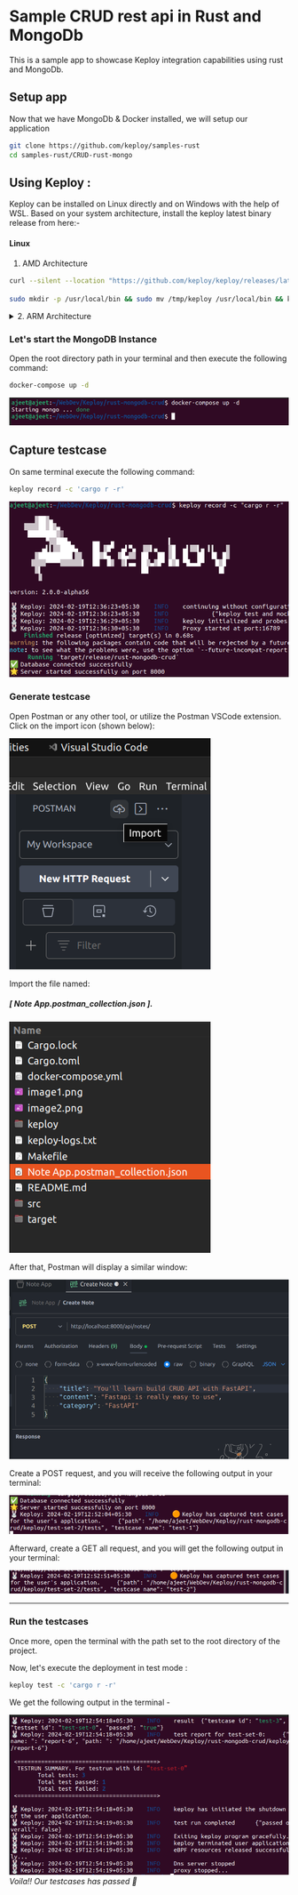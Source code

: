 # Sample CRUD rest api in Rust and MongoDb

This is a sample app to showcase Keploy integration capabilities using rust and MongoDb.

## Setup app
Now that we have MongoDb & Docker installed, we will setup our application

```bash
git clone https://github.com/keploy/samples-rust
cd samples-rust/CRUD-rust-mongo
```
## Using Keploy :
Keploy can be installed on Linux directly and on Windows with the help of WSL. Based on your system architecture, install the keploy latest binary release from here:-

#### Linux
1. AMD Architecture
```zsh
curl --silent --location "https://github.com/keploy/keploy/releases/latest/download/keploy_linux_amd64.tar.gz" | tar xz -C /tmp

sudo mkdir -p /usr/local/bin && sudo mv /tmp/keploy /usr/local/bin && keploy
```

<details>
<Summary> 2. ARM Architecture </Summary>


```zsh
curl --silent --location "https://github.com/keploy/keploy/releases/latest/download/keploy_linux_arm64.tar.gz" | tar xz -C /tmp

sudo mkdir -p /usr/local/bin && sudo mv /tmp/keploy /usr/local/bin && keploy
```
</details>

### Let's start the MongoDB Instance
Open the root directory path in your terminal and then execute the following command:
```zsh
docker-compose up -d
```
![TestRun](images/image1.png)
## Capture testcase
On same terminal execute the following command:
```bash
keploy record -c 'cargo r -r'
```
![TestRun](images/image2.png)

### Generate testcase

Open Postman or any other tool, or utilize the Postman VSCode extension. Click on the import icon (shown below):

![TestRun](images/image3.png)

Import the file named: 

##### [ Note App.postman_collection.json ].

![TestRun](images/image4.png)


After that, Postman will display a similar window:

![TestRun](images/image5.png)

Create a POST request, and you will receive the following output in your terminal:

![TestRun](images/image6.png)

Afterward, create a GET all request, and you will get the following output in your terminal:

![Test-case](images/image7.png)

---

### Run the testcases
Once more, open the terminal with the path set to the root directory of the project.

Now, let's execute the deployment in test mode :
```bash
keploy test -c 'cargo r -r'
```

We get the following output in the terminal -

![TestRun](images/image8.png)
*Voila!! Our testcases has passed 🌟*